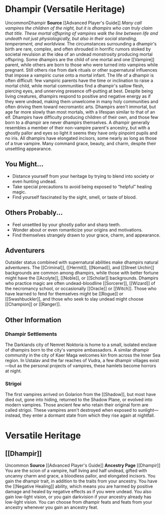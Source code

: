 ﻿---
ability: null
ability_boost: null
ability_flaw: null
hp: null
id: '23'
land_speed: null
language: null
max_speed: null
name: Dhampir
rarity: null
size: null
source: '[[DATABASE/source/Advanced Player''s Guide|Advanced Player''s Guide]]'
speed: null
trait: null
type: null
vision: null

---
# Dhampir (Versatile Heritage)

<span class="trait-uncommon item-trait">Uncommon</span><span class="item-trait">Dhampir</span>
**Source** [[Advanced Player's Guide]] 
_Many call vampires the children of the night, but it is dhampirs who can truly claim that title. These mortal offspring of vampires walk the line between life and undeath not just physiologically, but also in their social standing, temperament, and worldview._
The circumstances surrounding a dhampir's birth are rare, complex, and often shrouded in horrific rumors stoked by societal revulsion at the idea of an undead monstrosity producing mortal offspring. Some dhampirs are the child of one mortal and one [[Vampire]] parent, while others are born to those who were turned into vampires while pregnant. Still others rise from dark rituals or other supernatural influences that impose a vampiric curse onto a mortal infant. The life of a dhampir is often difficult: few vampiric parents have the time or inclination to raise a mortal child, while mortal communities find a dhampir's sallow flesh, piercing eyes, and unnerving presence off-putting at best.
Despite being living creatures, dhampirs respond to positive and negative energy as if they were undead, making them unwelcome in many holy communities and often driving them toward necromantic arts. Dhampirs aren't immortal, but age far more slowly than most mortals, with a lifespan similar to that of an elf. Dhampirs have difficulty producing children of their own, and those few born to a dhampir are never dhampirs themselves.
 A dhampir generally resembles a member of their non-vampire parent's ancestry, but with a ghostly pallor and eyes so light it seems they have only pinpoint pupils and no iris. All dhampirs have elongated incisors, some nearly as long as those of a true vampire. Many command grace, beauty, and charm, despite their unsettling appearance.

## You Might...

* Distance yourself from your heritage by trying to blend into society or even hunting undead. 
* Take special precautions to avoid being exposed to “helpful” healing magic. 
* Find yourself fascinated by the sight, smell, or taste of blood.

## Others Probably...

* Feel unsettled by your ghostly pallor and sharp teeth. 
* Wonder about or even romanticize your origins and motivations. 
* Find themselves strangely drawn to your grace, charm, and appearance.

## Adventurers

Outsider status combined with supernatural abilities make dhampirs natural adventurers. The [[Criminal]], [[Hermit]], [[Nomad]], and [[Street Urchin]] backgrounds are common among dhampirs, while those with better fortune might have the [[Acolyte]], [[Noble]], or [[Scholar]] backgrounds.
 Dhampirs who practice magic are often undead-bloodline [[Sorcerer]], [[Wizard]] of the necromancy school, or occasionally [[Oracle]] or [[Witch]]. Those who have learned to fend for themselves might be [[Rogue]] or [[Swashbuckler]], and those who seek to slay undead might choose [[Champion]] or [[Ranger]].

## Other Information

### Dhampir Settlements

The Darklands city of Nemret Noktoria is home to a small, isolated enclave of dhampirs born to the city's vampire ambassadors. A similar dhampir community in the city of Kaer Maga welcomes kin from across the Inner Sea region. In Ustalav and the far reaches of Vudra, a few dhampir villages exist—but as the personal projects of vampires, these hamlets become horrors at night.

### Strigoi

The first vampires arrived on Golarion from the [[Shadow]], but most have died out, gone into hiding, returned to the Shadow Plane, or evolved into modern vampires. Those ancient few who retain their original form are called strigoi. These vampires aren't destroyed when exposed to sunlight— instead, they enter a dormant state from which they rise again at nightfall.

# Versatile Heritage

## [[Dhampir]]

<span class="trait-uncommon item-trait">Uncommon</span>
**Source** [[Advanced Player's Guide]] 
**Ancestry Page** [[Dhampir]]
You are the scion of a vampire, half living and half undead, gifted with uncanny charm and grace, a bloodless pallor, and elongated incisors. You gain the dhampir trait, in addition to the traits from your ancestry. You have the [[Negative Healing]] ability, which means you are harmed by positive damage and healed by negative effects as if you were undead. You also gain low-light vision, or you gain darkvision if your ancestry already has low-light vision. You can choose from dhampir feats and feats from your ancestry whenever you gain an ancestry feat.